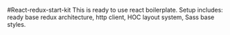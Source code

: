 #React-redux-start-kit
This is ready to use react boilerplate. Setup includes: ready base redux architecture, http client, HOC layout system, Sass base styles.
